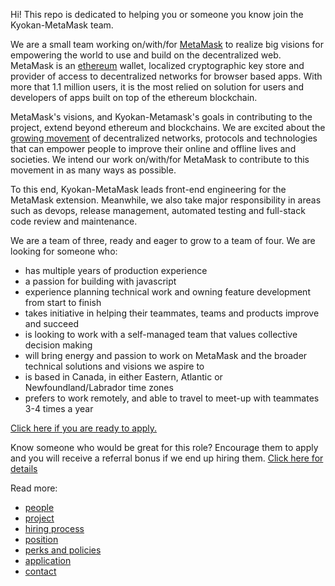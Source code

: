 
Hi! This repo is dedicated to helping you or someone you know join the Kyokan-MetaMask team.

We are a small team working on/with/for [MetaMask](https://metamask.io/) to realize big visions for empowering the world to use and build on the decentralized web. MetaMask is an [ethereum](https://www.ethereum.org/beginners/) wallet, localized cryptographic key store and provider of access to decentralized networks for browser based apps. With more that 1.1 million users, it is the most relied on solution for users and developers of apps built on top of the ethereum blockchain.

MetaMask's visions, and Kyokan-Metamask's goals in contributing to the project, extend beyond ethereum and blockchains. We are excited about the [growing movement](https://hacks.mozilla.org/2018/07/introducing-the-d-web/) of decentralized networks, protocols and technologies that can empower people to improve their online and offline lives and societies. We intend our work on/with/for MetaMask to contribute to this movement in as many ways as possible.

To this end, Kyokan-MetaMask leads front-end engineering for the MetaMask extension. Meanwhile, we also take major responsibility in areas such as devops, release management, automated testing and full-stack code review and maintenance.

We are a team of three, ready and eager to grow to a team of four. We are looking for someone who:
- has multiple years of production experience
- a passion for building with javascript
- experience planning technical work and owning feature development from start to finish
- takes initiative in helping their teammates, teams and products improve and succeed
- is looking to work with a self-managed team that values collective decision making
- will bring energy and passion to work on MetaMask and the broader technical solutions and visions we aspire to
- is based in Canada, in either Eastern, Atlantic or Newfoundland/Labrador time zones
- prefers to work remotely, and able to travel to meet-up with teammates 3-4 times a year

[Click here if you are ready to apply.](https://github.com/kyokan/join-team-metamask/blob/master/APPLY.md)

Know someone who would be great for this role? Encourage them to apply and you will receive a referral bonus if we end up hiring them. [Click here for details](https://github.com/kyokan/join-team-metamask/blob/master/OPEN-REFERRAL-BONUS.md)

Read more:
- [people](https://github.com/kyokan/join-team-metamask/blob/master/PEOPLE.md)
- [project](https://github.com/kyokan/join-our-metamask-team/blob/master/ABOUT-METAMASK.md)
- [hiring process](https://github.com/kyokan/join-team-metamask/blob/master/HIRING-PROCESS.md)
- [position](https://github.com/kyokan/join-team-metamask/blob/master/POSITION.md)
- [perks and policies](https://github.com/kyokan/join-team-metamask/blob/master/PERKS-POLICIES.md)
- [application](https://github.com/kyokan/join-team-metamask/blob/master/APPLY.md)
- [contact](https://github.com/kyokan/join-team-metamask/blob/master/CONTACT.md)
